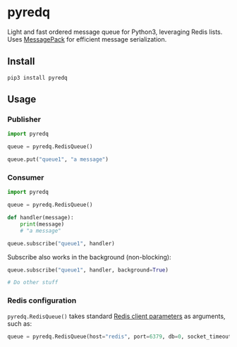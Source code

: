 # pyredq
Light and fast ordered message queue for Python3, leveraging Redis lists. Uses [MessagePack](https://msgpack.org/) for efficient message serialization.

## Install
```
pip3 install pyredq
```

## Usage
### Publisher
```python
import pyredq

queue = pyredq.RedisQueue()

queue.put("queue1", "a message")
```

### Consumer
```python
import pyredq

queue = pyredq.RedisQueue()

def handler(message):
    print(message)
    # "a message"

queue.subscribe("queue1", handler)
```

Subscribe also works in the background (non-blocking):
```python
queue.subscribe("queue1", handler, background=True)

# Do other stuff
```

### Redis configuration
`pyredq.RedisQueue()` takes standard [Redis client parameters](https://redis-py.readthedocs.io/en/stable/#redis.Redis) as arguments, such as:
```python
queue = pyredq.RedisQueue(host="redis", port=6379, db=0, socket_timeout=0.2, retry_on_timeout=True)
```
